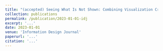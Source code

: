 ```yaml
---
title: "(accepted) Seeing What Is Not Shown: Combining Visualization Critique and Design to Surface the Limitations in Data."
collection: publications
permalink: /publication/2023-01-01-idj
excerpt: '...'
date: 2023-01-01
venue: 'Information Design Journal'
paperurl: '...'
citation: '...'
---
```

